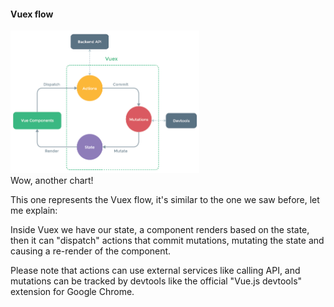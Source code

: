 #### Vuex flow


<img alt="Vuex flow" width="60%" src="slides/vuex/images/vuex-flow.png">


<aside class="notes">
Wow, another chart!

This one represents the Vuex flow, it's similar to the one we saw before, let me explain:

Inside Vuex we have our state, a component renders based on the state,
then it can "dispatch" actions that commit mutations, mutating the state and
causing a re-render of the component.

Please note that actions can use external services like calling API,
and mutations can be tracked by devtools like the official "Vue.js devtools" extension for Google Chrome.
</aside>
